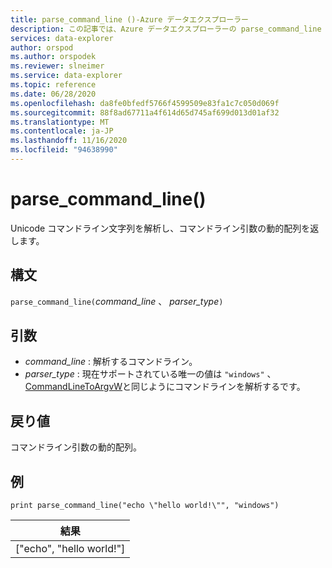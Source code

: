 ```yaml
---
title: parse_command_line ()-Azure データエクスプローラー
description: この記事では、Azure データエクスプローラーの parse_command_line () について説明します。
services: data-explorer
author: orspod
ms.author: orspodek
ms.reviewer: slneimer
ms.service: data-explorer
ms.topic: reference
ms.date: 06/28/2020
ms.openlocfilehash: da8fe0bfedf5766f4599509e83fa1c7c050d069f
ms.sourcegitcommit: 88f8ad67711a4f614d65d745af699d013d01af32
ms.translationtype: MT
ms.contentlocale: ja-JP
ms.lasthandoff: 11/16/2020
ms.locfileid: "94638990"
---
```

# <a name="parse_command_line"></a>parse_command_line()

Unicode コマンドライン文字列を解析し、コマンドライン引数の動的配列を返します。

## <a name="syntax"></a>構文

`parse_command_line(`*command_line* 、 *parser_type*`)`

## <a name="arguments"></a>引数

* *command_line* : 解析するコマンドライン。
* *parser_type* : 現在サポートされている唯一の値は `"windows"` 、 [CommandLineToArgvW](/windows/win32/api/shellapi/nf-shellapi-commandlinetoargvw)と同じようにコマンドラインを解析するです。

## <a name="returns"></a>戻り値

コマンドライン引数の動的配列。

## <a name="example"></a>例

<!-- csl: https://help.kusto.windows.net:443/Samples -->
```kusto
print parse_command_line("echo \"hello world!\"", "windows")
```

|結果|
|---|
|["echo", "hello world!"]|
